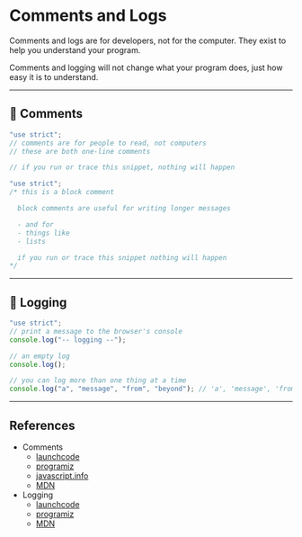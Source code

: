 # Comments and Logs

Comments and logs are for developers, not for the computer. They exist to help
you understand your program.

Comments and logging will not change what your program does, just how easy it is
to understand.

---

## 🥚 Comments

```js
"use strict";
// comments are for people to read, not computers
// these are both one-line comments

// if you run or trace this snippet, nothing will happen
```

```js
"use strict";
/* this is a block comment

  block comments are useful for writing longer messages

  - and for
  - things like
  - lists

  if you run or trace this snippet nothing will happen
*/
```

---

## 🥚 Logging

```js
"use strict";
// print a message to the browser's console
console.log("-- logging --");

// an empty log
console.log();

// you can log more than one thing at a time
console.log("a", "message", "from", "beyond"); // 'a', 'message', 'from', 'beyond'
```

---

## References

- Comments
  - [launchcode](https://education.launchcode.org/intro-to-professional-web-dev/chapters/how-to-write-code/comments.html)
  - [programiz](https://www.programiz.com/javascript/comments)
  - [javascript.info](https://javascript.info/structure#code-comments)
  - [MDN](https://developer.mozilla.org/en-US/docs/Web/JavaScript/Guide/Grammar_and_types#comments)
- Logging
  - [launchcode](https://education.launchcode.org/intro-to-professional-web-dev/chapters/how-to-write-code/output.html?highlight=log)
  - [programiz](https://www.programiz.com/javascript/console)
  - [MDN](https://developer.mozilla.org/en-US/docs/Web/API/Console/log)
